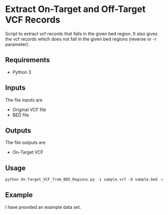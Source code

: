 # Extract On-Target and Off-Target VCF Records

Script to extract vcf records that falls in the given bed region. It also gives the vcf records which does not fall in the given bed regions (reverse or -r parameter).

## Requirements
* Python 3

## Inputs
The file inputs are 
* Original VCF file 
* BED file 

## Outputs
The file outputs are 
* On-Target VCF 

## Usage
```python
python On-Target_VCF_from_BED_Regions.py -i sample.vcf -b sample.bed -o output -r N
```
## Example
I have provided an example data set.
